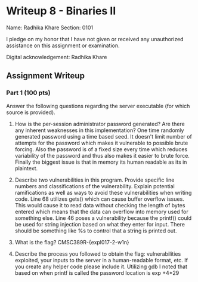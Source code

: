 # Writeup 8 - Binaries II

Name: Radhika Khare
Section: 0101

I pledge on my honor that I have not given or received any unauthorized assistance on this assignment or examination.

Digital acknowledgement: Radhika Khare

## Assignment Writeup

### Part 1 (100 pts)
Answer the following questions regarding the server executable (for which source is provided).

1. How is the per-session administrator password generated? Are there any inherent weaknesses in this implementation?
One time randomly generated password using a time based seed. It doesn't limit number of attempts for the password which makes it vulnerable to possible brute forcing. Also the password is of a fixed size every time which reduces variability of the password and thus also makes it easier to brute force. Finally the biggest issue is that in memory its human readable as its in plaintext.

2. Describe two vulnerabilities in this program. Provide specific line numbers and classifications of the vulnerability. Explain potential ramifications as well as ways to avoid these vulnerabilities when writing code.
Line 68 utilizes gets() which can cause buffer overflow issues. This would cause it to read data without checking the length of bytes entered which means that the data can overflow into memory used for something else. Line 46 poses a vulnerability because the printf() could be used for string injection based on what they enter for input. There should be something like %s to control that a string is printed out.

3. What is the flag?
CMSC389R-{expl017-2-w1n}
4. Describe the process you followed to obtain the flag: vulnerabilities exploited, your inputs to the server in a human-readable format, etc. If you create any helper code please include it.
Utilizing gdb I noted that based on when printf is called the password location is exp +4*29
